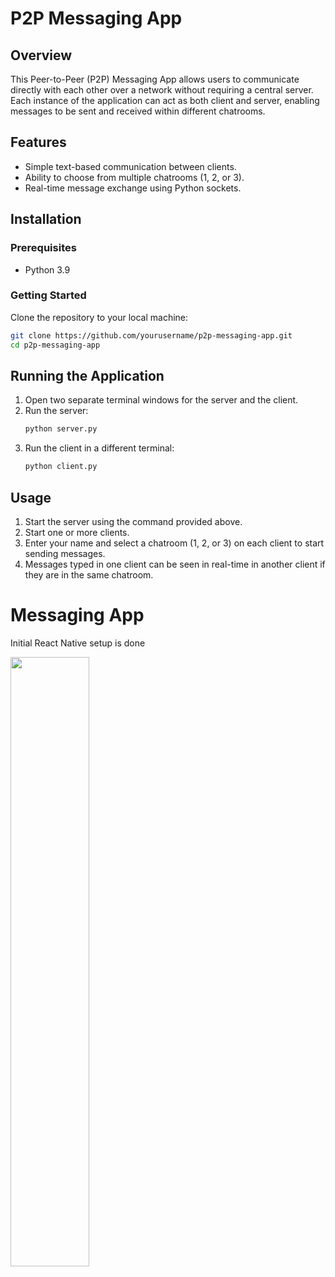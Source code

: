 # P2P Messaging App

## Overview
This Peer-to-Peer (P2P) Messaging App allows users to communicate directly with each other over a network without requiring a central server. Each instance of the application can act as both client and server, enabling messages to be sent and received within different chatrooms.

## Features
- Simple text-based communication between clients.
- Ability to choose from multiple chatrooms (1, 2, or 3).
- Real-time message exchange using Python sockets.

## Installation

### Prerequisites
- Python 3.9

### Getting Started
Clone the repository to your local machine:

```bash
git clone https://github.com/yourusername/p2p-messaging-app.git
cd p2p-messaging-app
```

## Running the Application

1. Open two separate terminal windows for the server and the client.
2. Run the server:
   ```bash
   python server.py
   ```
3. Run the client in a different terminal:
   ```bash
   python client.py
   ```

## Usage

1. Start the server using the command provided above.
2. Start one or more clients.
3. Enter your name and select a chatroom (1, 2, or 3) on each client to start sending messages.
4. Messages typed in one client can be seen in real-time in another client if they are in the same chatroom.



# Messaging App

Initial React Native setup is done


<img src="https://github.com/jaketlee07/messaging-app/assets/54076176/75237eb0-b066-453b-9d84-b8d130f9f792" width="50%" height="50%">

